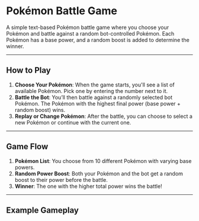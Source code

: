 # Pokémon Battle Game

A simple text-based Pokémon battle game where you choose your Pokémon and battle against a random bot-controlled Pokémon. Each Pokémon has a base power, and a random boost is added to determine the winner.

---

## How to Play

1. **Choose Your Pokémon**: When the game starts, you'll see a list of available Pokémon. Pick one by entering the number next to it.
2. **Battle the Bot**: You’ll then battle against a randomly selected bot Pokémon. The Pokémon with the highest final power (base power + random boost) wins.
3. **Replay or Change Pokémon**: After the battle, you can choose to select a new Pokémon or continue with the current one.

---

## Game Flow

1. **Pokémon List**: You choose from 10 different Pokémon with varying base powers.
2. **Random Power Boost**: Both your Pokémon and the bot get a random boost to their power before the battle.
3. **Winner**: The one with the higher total power wins the battle!

---

## Example Gameplay

